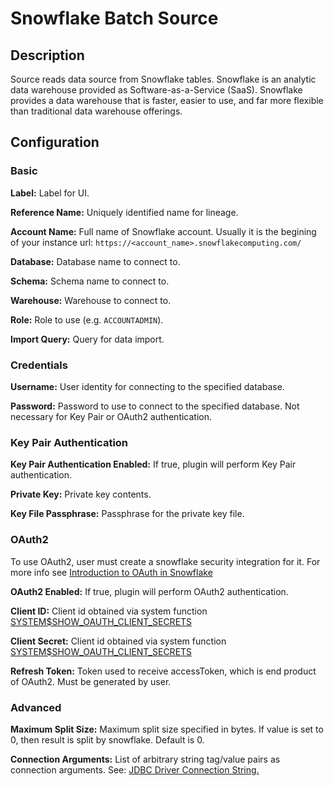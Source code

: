 # Snowflake Batch Source


Description
-----------
Source reads data source from Snowflake tables. Snowflake is an analytic data warehouse provided as 
Software-as-a-Service (SaaS). Snowflake provides a data warehouse that is faster, easier to use, 
and far more flexible than traditional data warehouse offerings.

Configuration
-------------

### Basic

**Label:** Label for UI.

**Reference Name:** Uniquely identified name for lineage.

**Account Name:** Full name of Snowflake account. Usually it is the begining of
your instance url: `https://<account_name>.snowflakecomputing.com/`

**Database:** Database name to connect to.

**Schema:** Schema name to connect to.

**Warehouse:** Warehouse to connect to.

**Role:** Role to use (e.g. `ACCOUNTADMIN`).

**Import Query:** Query for data import.

### Credentials

**Username:** User identity for connecting to the specified database.

**Password:** Password to use to connect to the specified database. Not necessary for Key Pair or OAuth2 authentication.

### Key Pair Authentication

**Key Pair Authentication Enabled:** If true, plugin will perform Key Pair authentication.

**Private Key:** Private key contents.

**Key File Passphrase:** Passphrase for the private key file.

### OAuth2

To use OAuth2, user must create a snowflake security integration for it.
For more info see [Introduction to OAuth in Snowflake](https://docs.snowflake.net/manuals/user-guide/oauth-intro.html)

**OAuth2 Enabled:** If true, plugin will perform OAuth2 authentication.

**Client ID:** Client id obtained via system function 
[SYSTEM$SHOW_OAUTH_CLIENT_SECRETS](https://docs.snowflake.net/manuals/sql-reference/functions/system_show_oauth_client_secrets.html)

**Client Secret:** Client id obtained via system function 
[SYSTEM$SHOW_OAUTH_CLIENT_SECRETS](https://docs.snowflake.net/manuals/sql-reference/functions/system_show_oauth_client_secrets.html)

**Refresh Token:** Token used to receive accessToken, which is end product of OAuth2. Must be generated by user.

### Advanced

**Maximum Split Size:** Maximum split size specified in bytes. If value is set to 0, then result is split by snowflake. Default is 0.

**Connection Arguments:** List of arbitrary string tag/value pairs as connection arguments. See: [JDBC Driver Connection String.](https://docs.snowflake.net/manuals/user-guide/jdbc-configure.html#jdbc-driver-connection-string)
